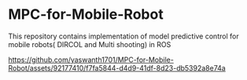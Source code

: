# MPC-for-Mobile-Robot
This repository contains implementation of model predictive control for mobile robots( DIRCOL and Multi shooting) in ROS 


https://github.com/yaswanth1701/MPC-for-Mobile-Robot/assets/92177410/f7fa5844-d4d9-41df-8d23-db5392a8e74a

